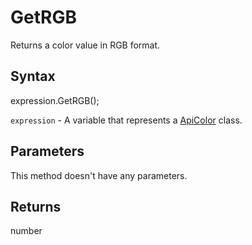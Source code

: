 # GetRGB

Returns a color value in RGB format.

## Syntax

expression.GetRGB();

`expression` - A variable that represents a [ApiColor](../ApiColor.md) class.

## Parameters

This method doesn't have any parameters.

## Returns

number